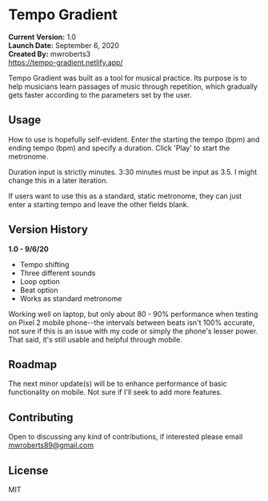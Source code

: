 # Tempo Gradient

**Current Version:** 1.0
<br>
**Launch Date:** September 6, 2020
<br>
**Created By:** mwroberts3
<br>
https://tempo-gradient.netlify.app/

Tempo Gradient was built as a tool for musical practice. Its purpose is to help musicians learn passages of music through repetition, which gradually gets faster according to the parameters set by the user.

## Usage

How to use is hopefully self-evident. Enter the starting the tempo (bpm) and ending tempo (bpm) and specify a duration. Click 'Play' to start the metronome.

Duration input is strictly minutes. 3:30 minutes must be input as 3.5. I might change this in a later iteration.

If users want to use this as a standard, static metronome, they can just enter a starting tempo and leave the other fields blank.

## Version History

**1.0 - 9/6/20**
<br>

- Tempo shifting
- Three different sounds
- Loop option
- Beat option
- Works as standard metronome

Working well on laptop, but only about 80 - 90% performance when testing on Pixel 2 mobile phone--the intervals between beats isn't 100% accurate, not sure if this is an issue with my code or simply the phone's lesser power. That said, it's still usable and helpful through mobile.

## Roadmap

The next minor update(s) will be to enhance performance of basic functionality on mobile. Not sure if I'll seek to add more features.

## Contributing

Open to discussing any kind of contributions, if interested please email mwroberts89@gmail.com

## License

MIT
